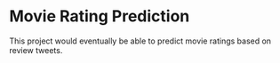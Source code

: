 # Movie Rating Prediction
This project would eventually be able to predict movie ratings based on review tweets.
